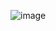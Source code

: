 ![image](https://user-images.githubusercontent.com/89778620/224567990-30b01568-db16-4c11-a4d5-1b39ee12f7fb.png)





